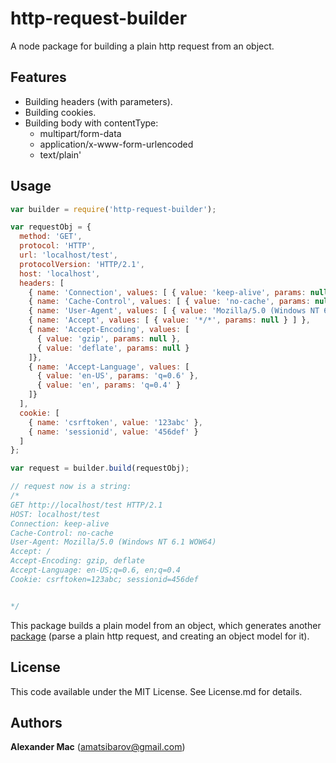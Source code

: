 http-request-builder
====================

A node package for building a plain http request from an object.

## Features
* Building headers (with parameters).
* Building cookies.
* Building body with contentType:
  * multipart/form-data
  * application/x-www-form-urlencoded
  * text/plain'

## Usage

```javascript
var builder = require('http-request-builder');

var requestObj = { 
  method: 'GET',
  protocol: 'HTTP',
  url: 'localhost/test',
  protocolVersion: 'HTTP/2.1',
  host: 'localhost',
  headers: [ 
    { name: 'Connection', values: [ { value: 'keep-alive', params: null } ] },          
    { name: 'Cache-Control', values: [ { value: 'no-cache', params: null } ] },
    { name: 'User-Agent', values: [ { value: 'Mozilla/5.0 (Windows NT 6.1 WOW64)', params: null } ]},
    { name: 'Accept', values: [ { value: '*/*', params: null } ] },
    { name: 'Accept-Encoding', values: [ 
      { value: 'gzip', params: null },
      { value: 'deflate', params: null }
    ]},
    { name: 'Accept-Language', values: [
      { value: 'en-US', params: 'q=0.6' },
      { value: 'en', params: 'q=0.4' } 
    ]}
  ],
  cookie: [
    { name: 'csrftoken', value: '123abc' },
    { name: 'sessionid', value: '456def' }
  ]
};

var request = builder.build(requestObj);

// request now is a string:
/*
GET http://localhost/test HTTP/2.1
HOST: localhost/test
Connection: keep-alive   
Cache-Control: no-cache
User-Agent: Mozilla/5.0 (Windows NT 6.1 WOW64)
Accept: /
Accept-Encoding: gzip, deflate
Accept-Language: en-US;q=0.6, en;q=0.4
Cookie: csrftoken=123abc; sessionid=456def


*/
```

This package builds a plain model from an object, which generates another [package](https://github.com/AlexanderMac/http-request-parser) (parse a plain http request, and creating an object model for it).

## License
This code available under the MIT License.
See License.md for details.  

## Authors

**Alexander Mac** ([amatsibarov@gmail.com](mailto:amatsibarov@gmail.com))
